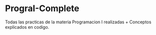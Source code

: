 # PrograI-Complete
Todas las practicas de la materia Programacion I realizadas + Conceptos explicados en codigo.

